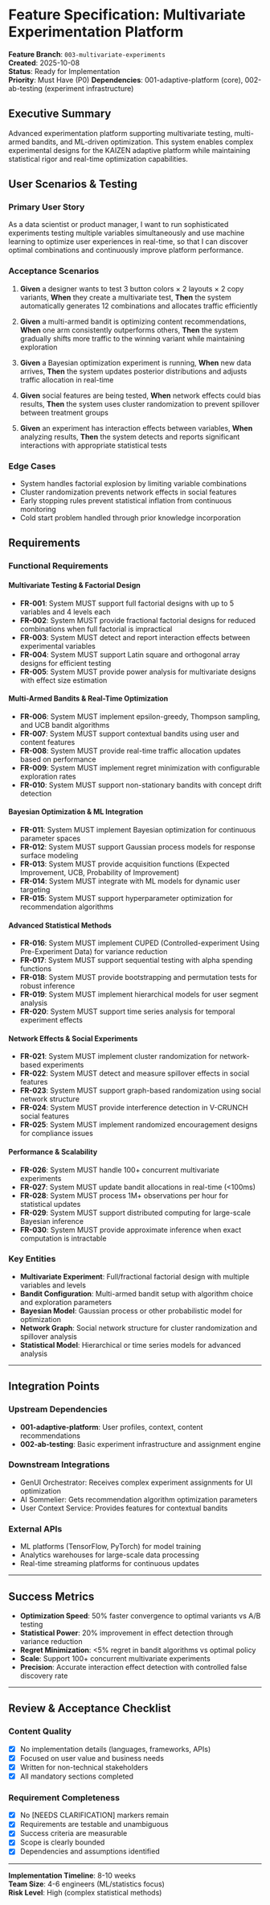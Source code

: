 # Feature Specification: Multivariate Experimentation Platform

**Feature Branch**: `003-multivariate-experiments`  
**Created**: 2025-10-08  
**Status**: Ready for Implementation  
**Priority**: Must Have (P0)
**Dependencies**: 001-adaptive-platform (core), 002-ab-testing (experiment infrastructure)

## Executive Summary

Advanced experimentation platform supporting multivariate testing, multi-armed bandits, and ML-driven optimization. This system enables complex experimental designs for the KAIZEN adaptive platform while maintaining statistical rigor and real-time optimization capabilities.

## User Scenarios & Testing

### Primary User Story
As a data scientist or product manager, I want to run sophisticated experiments testing multiple variables simultaneously and use machine learning to optimize user experiences in real-time, so that I can discover optimal combinations and continuously improve platform performance.

### Acceptance Scenarios

1. **Given** a designer wants to test 3 button colors × 2 layouts × 2 copy variants, **When** they create a multivariate test, **Then** the system automatically generates 12 combinations and allocates traffic efficiently

2. **Given** a multi-armed bandit is optimizing content recommendations, **When** one arm consistently outperforms others, **Then** the system gradually shifts more traffic to the winning variant while maintaining exploration

3. **Given** a Bayesian optimization experiment is running, **When** new data arrives, **Then** the system updates posterior distributions and adjusts traffic allocation in real-time

4. **Given** social features are being tested, **When** network effects could bias results, **Then** the system uses cluster randomization to prevent spillover between treatment groups

5. **Given** an experiment has interaction effects between variables, **When** analyzing results, **Then** the system detects and reports significant interactions with appropriate statistical tests

### Edge Cases
- System handles factorial explosion by limiting variable combinations
- Cluster randomization prevents network effects in social features
- Early stopping rules prevent statistical inflation from continuous monitoring
- Cold start problem handled through prior knowledge incorporation

## Requirements

### Functional Requirements

#### Multivariate Testing & Factorial Design
- **FR-001**: System MUST support full factorial designs with up to 5 variables and 4 levels each
- **FR-002**: System MUST provide fractional factorial designs for reduced combinations when full factorial is impractical
- **FR-003**: System MUST detect and report interaction effects between experimental variables
- **FR-004**: System MUST support Latin square and orthogonal array designs for efficient testing
- **FR-005**: System MUST provide power analysis for multivariate designs with effect size estimation

#### Multi-Armed Bandits & Real-Time Optimization
- **FR-006**: System MUST implement epsilon-greedy, Thompson sampling, and UCB bandit algorithms
- **FR-007**: System MUST support contextual bandits using user and content features
- **FR-008**: System MUST provide real-time traffic allocation updates based on performance
- **FR-009**: System MUST implement regret minimization with configurable exploration rates
- **FR-010**: System MUST support non-stationary bandits with concept drift detection

#### Bayesian Optimization & ML Integration
- **FR-011**: System MUST implement Bayesian optimization for continuous parameter spaces
- **FR-012**: System MUST support Gaussian process models for response surface modeling
- **FR-013**: System MUST provide acquisition functions (Expected Improvement, UCB, Probability of Improvement)
- **FR-014**: System MUST integrate with ML models for dynamic user targeting
- **FR-015**: System MUST support hyperparameter optimization for recommendation algorithms

#### Advanced Statistical Methods
- **FR-016**: System MUST implement CUPED (Controlled-experiment Using Pre-Experiment Data) for variance reduction
- **FR-017**: System MUST support sequential testing with alpha spending functions
- **FR-018**: System MUST provide bootstrapping and permutation tests for robust inference
- **FR-019**: System MUST implement hierarchical models for user segment analysis
- **FR-020**: System MUST support time series analysis for temporal experiment effects

#### Network Effects & Social Experiments
- **FR-021**: System MUST implement cluster randomization for network-based experiments
- **FR-022**: System MUST detect and measure spillover effects in social features
- **FR-023**: System MUST support graph-based randomization using social network structure
- **FR-024**: System MUST provide interference detection in V-CRUNCH social features
- **FR-025**: System MUST implement randomized encouragement designs for compliance issues

#### Performance & Scalability
- **FR-026**: System MUST handle 100+ concurrent multivariate experiments
- **FR-027**: System MUST update bandit allocations in real-time (<100ms)
- **FR-028**: System MUST process 1M+ observations per hour for statistical updates
- **FR-029**: System MUST support distributed computing for large-scale Bayesian inference
- **FR-030**: System MUST provide approximate inference when exact computation is intractable

### Key Entities

- **Multivariate Experiment**: Full/fractional factorial design with multiple variables and levels
- **Bandit Configuration**: Multi-armed bandit setup with algorithm choice and exploration parameters
- **Bayesian Model**: Gaussian process or other probabilistic model for optimization
- **Network Graph**: Social network structure for cluster randomization and spillover analysis
- **Statistical Model**: Hierarchical or time series models for advanced analysis

---

## Integration Points

### Upstream Dependencies
- **001-adaptive-platform**: User profiles, context, content recommendations
- **002-ab-testing**: Basic experiment infrastructure and assignment engine

### Downstream Integrations
- GenUI Orchestrator: Receives complex experiment assignments for UI optimization
- AI Sommelier: Gets recommendation algorithm optimization parameters
- User Context Service: Provides features for contextual bandits

### External APIs
- ML platforms (TensorFlow, PyTorch) for model training
- Analytics warehouses for large-scale data processing
- Real-time streaming platforms for continuous updates

---

## Success Metrics

- **Optimization Speed**: 50% faster convergence to optimal variants vs A/B testing
- **Statistical Power**: 20% improvement in effect detection through variance reduction
- **Regret Minimization**: <5% regret in bandit algorithms vs optimal policy
- **Scale**: Support 100+ concurrent multivariate experiments
- **Precision**: Accurate interaction effect detection with controlled false discovery rate

---

## Review & Acceptance Checklist

### Content Quality
- [x] No implementation details (languages, frameworks, APIs)
- [x] Focused on user value and business needs
- [x] Written for non-technical stakeholders
- [x] All mandatory sections completed

### Requirement Completeness
- [x] No [NEEDS CLARIFICATION] markers remain
- [x] Requirements are testable and unambiguous
- [x] Success criteria are measurable
- [x] Scope is clearly bounded
- [x] Dependencies and assumptions identified

---

**Implementation Timeline**: 8-10 weeks  
**Team Size**: 4-6 engineers (ML/statistics focus)  
**Risk Level**: High (complex statistical methods)